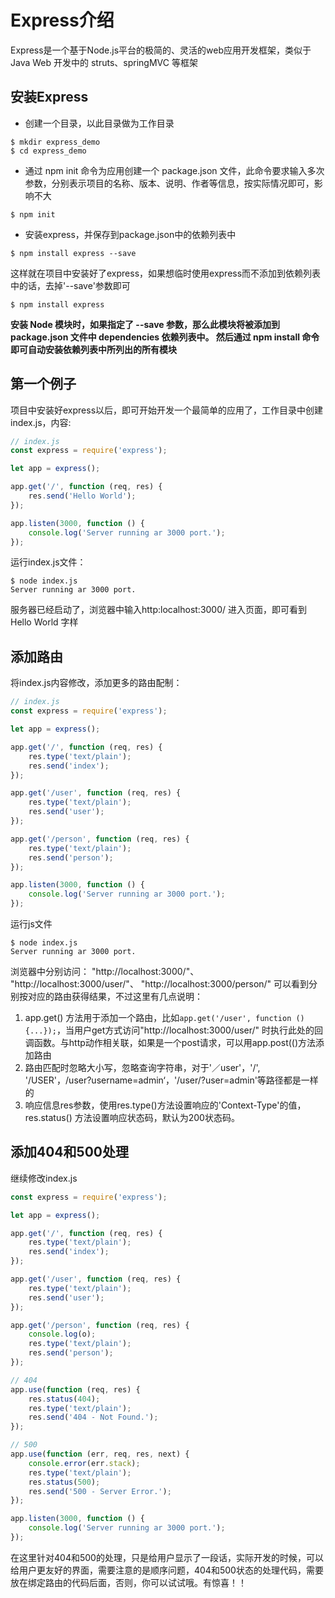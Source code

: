 # Express介绍
Express是一个基于Node.js平台的极简的、灵活的web应用开发框架，类似于Java Web 开发中的 struts、springMVC 等框架

## 安装Express
* 创建一个目录，以此目录做为工作目录

```
$ mkdir express_demo
$ cd express_demo
```

* 通过 npm init 命令为应用创建一个 package.json 文件，此命令要求输入多次参数，分别表示项目的名称、版本、说明、作者等信息，按实际情况即可，影响不大

```
$ npm init
```
* 安装express，并保存到package.json中的依赖列表中

```
$ npm install express --save
```

这样就在项目中安装好了express，如果想临时使用express而不添加到依赖列表中的话，去掉'--save'参数即可

```
$ npm install express
```

**安装 Node 模块时，如果指定了 --save 参数，那么此模块将被添加到 package.json 文件中 dependencies 依赖列表中。 然后通过 npm install 命令即可自动安装依赖列表中所列出的所有模块**

## 第一个例子
项目中安装好express以后，即可开始开发一个最简单的应用了，工作目录中创建index.js，内容:
```javascript
// index.js
const express = require('express');

let app = express();

app.get('/', function (req, res) {
	res.send('Hello World');
});

app.listen(3000, function () {
	console.log('Server running ar 3000 port.');
});
```
运行index.js文件：
```
$ node index.js
Server running ar 3000 port.
```
服务器已经启动了，浏览器中输入http:localhost:3000/ 进入页面，即可看到Hello World 字样

## 添加路由
将index.js内容修改，添加更多的路由配制：
```javascript
// index.js
const express = require('express');

let app = express();

app.get('/', function (req, res) {
	res.type('text/plain');
	res.send('index');
});

app.get('/user', function (req, res) {
	res.type('text/plain');
	res.send('user');
});

app.get('/person', function (req, res) {
	res.type('text/plain');
	res.send('person');
});

app.listen(3000, function () {
	console.log('Server running ar 3000 port.');
});
```
运行js文件
```
$ node index.js
Server running ar 3000 port.
```
浏览器中分别访问： "http://localhost:3000/"、 "http://localhost:3000/user/"、 "http://localhost:3000/person/" 可以看到分别按对应的路由获得结果，不过这里有几点说明：

1. app.get() 方法用于添加一个路由，比如```app.get('/user', function () {...});```，当用户get方式访问"http://localhost:3000/user/" 时执行此处的回调函数。与http动作相关联，如果是一个post请求，可以用app.post(()方法添加路由
2. 路由匹配时忽略大小写，忽略查询字符串，对于'／user'，'/', '/USER'，/user?username=admin‘，'/user/?user=admin'等路径都是一样的
3. 响应信息res参数，使用res.type()方法设置响应的'Context-Type'的值，res.status() 方法设置响应状态码，默认为200状态码。

## 添加404和500处理
继续修改index.js
```javascript
const express = require('express');

let app = express();

app.get('/', function (req, res) {
	res.type('text/plain');
	res.send('index');
});

app.get('/user', function (req, res) {
	res.type('text/plain');
	res.send('user');
});

app.get('/person', function (req, res) {
	console.log(o);
	res.type('text/plain');
	res.send('person');
});

// 404
app.use(function (req, res) {
	res.status(404);
	res.type('text/plain');
	res.send('404 - Not Found.');
});

// 500
app.use(function (err, req, res, next) {
	console.error(err.stack);
	res.type('text/plain');
	res.status(500);
	res.send('500 - Server Error.');
});

app.listen(3000, function () {
	console.log('Server running ar 3000 port.');
});
```
在这里针对404和500的处理，只是给用户显示了一段话，实际开发的时候，可以给用户更友好的界面，需要注意的是顺序问题，404和500状态的处理代码，需要放在绑定路由的代码后面，否则，你可以试试哦。有惊喜！！
